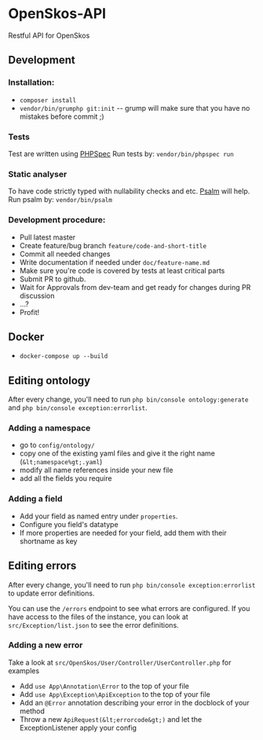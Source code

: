 # OpenSkos-API
Restful API for OpenSkos

## Development

### Installation:

* `composer install`
* `vendor/bin/grumphp git:init` -- grump will make sure that you have no mistakes before commit ;)

### Tests

Test are written using [PHPSpec](https://www.phpspec.net/en/stable/manual/introduction.html)
Run tests by: `vendor/bin/phpspec run`

### Static analyser

To have code strictly typed with nullability checks and etc. [Psalm](https://psalm.dev/) will help.
Run psalm by: `vendor/bin/psalm`

### Development procedure:
* Pull latest master
* Create feature/bug branch `feature/code-and-short-title`
* Commit all needed changes
* Write documentation if needed under `doc/feature-name.md`
* Make sure you're code is covered by tests at least critical parts
* Submit PR to github.
* Wait for Approvals from dev-team and get ready for changes during PR discussion
* ...?
* Profit!

## Docker
* `docker-compose up --build`

## Editing ontology

After every change, you'll need to run `php bin/console ontology:generate` and
`php bin/console exception:errorlist`.

### Adding a namespace

- go to `config/ontology/`
- copy one of the existing yaml files and give it the right name (`&lt;namespace%gt;.yaml`)
- modify all name references inside your new file
- add all the fields you require

### Adding a field

- Add your field as named entry under `properties`.
- Configure you field's datatype
- If more properties are needed for your field, add them with their shortname as key

## Editing errors

After every change, you'll need to run `php bin/console exception:errorlist` to update error
definitions.

You can use the `/errors` endpoint to see what errors are configured. If you have access to the
files of the instance, you can look at `src/Exception/list.json` to see the error definitions.

### Adding a new error

Take a look at `src/OpenSkos/User/Controller/UserController.php` for examples

- Add `use App\Annotation\Error` to the top of your file
- Add `use App\Exception\ApiException` to the top of your file
- Add an `@Error` annotation describing your error in the docblock of your method
- Throw a new `ApiRequest(&lt;errorcode&gt;)` and let the ExceptionListener apply your config

